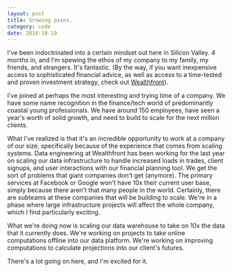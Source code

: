 ```yaml
---
layout: post
title: Growing pains.
category: code
date: 2018-10-19
---
```


I've been indoctrinated into a certain mindset out here in Silicon Valley. 4 months in, and I'm spewing the ethos of my company to my family, my friends, and strangers. It's fantastic. (By the way, if you want inexpensive access to sophisticated financial advice, as well as access to a time-tested and proven investment strategy, check out [Wealthfront](wealthfront.com)).

I've joined at perhaps the most interesting and trying time of a company. We have some name recognition in the finance/tech world of predominantly coastal young professionals. We have around 150 employees, have seen a year's worth of solid growth, and need to build to scale for the next million clients.

What I've realized is that it's an incredible opportunity to work at a company of our size, specifically because of the experience that comes from scaling systems. Data engineering at Wealthfront has been working for the last year on scaling our data infrastructure to handle increased loads in trades, client signups, and user interactions with our financial planning tool. We get the sort of problems that giant companies don't get (anymore). The primary services at Facebook or Google won't have 10x their current user base, simply because there aren't that many people in the world. Certainly, there are subteams at these companies that will be building to scale. We're in a phase where large infrastructure projects will affect the whole company, which I find particularly exciting.

What we're doing now is scaling our data warehouse to take on 10x the data that it currently does. We're working on projects to take online computations offline into our data platform. We're working on improving computations to calculate projections into our client's futures.

There's a lot going on here, and I'm excited for it.
